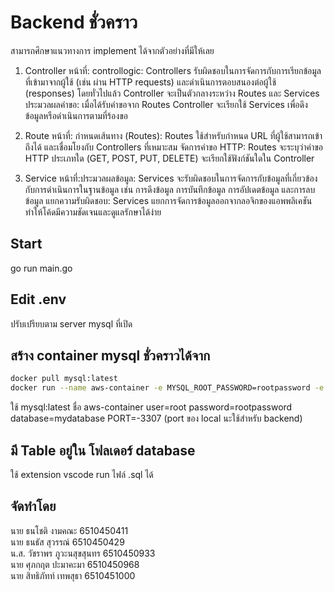 # Backend ชั่วคราว
สามารถศึกษาแนวทางการ implement ได้จากตัวอย่างที่มีให้เลย
1. Controller
หน้าที่:
controllogic: Controllers รับผิดชอบในการจัดการกับการเรียกข้อมูลที่เข้ามาจากผู้ใช้ (เช่น ผ่าน HTTP requests) และดำเนินการตอบสนองต่อผู้ใช้ (responses) โดยทั่วไปแล้ว Controller จะเป็นตัวกลางระหว่าง Routes และ Services
ประมวลผลคำขอ: เมื่อได้รับคำขอจาก Routes Controller จะเรียกใช้ Services เพื่อดึงข้อมูลหรือดำเนินการตามที่ร้องขอ

2. Route หน้าที่: กำหนดเส้นทาง (Routes): Routes ใช้สำหรับกำหนด URL ที่ผู้ใช้สามารถเข้าถึงได้ และเชื่อมโยงกับ Controllers ที่เหมาะสม
จัดการคำขอ HTTP: Routes จะระบุว่าคำขอ HTTP ประเภทใด (GET, POST, PUT, DELETE) จะเรียกใช้ฟังก์ชันใดใน Controller

3. Service หน้าที่:ประมวลผลข้อมูล: Services จะรับผิดชอบในการจัดการกับข้อมูลที่เกี่ยวข้องกับการดำเนินการในฐานข้อมูล เช่น การดึงข้อมูล การบันทึกข้อมูล การอัปเดตข้อมูล และการลบข้อมูล
แยกความรับผิดชอบ: Services แยกการจัดการข้อมูลออกจากลอจิกของแอพพลิเคชัน ทำให้โค้ดมีความชัดเจนและดูแลรักษาได้ง่าย
## Start
go run main.go

## Edit .env

ปรับเปรียบตาม server mysql ที่เปิด

## สร้าง container mysql ชั่วคราวได้จาก

```bash
docker pull mysql:latest
docker run --name aws-container -e MYSQL_ROOT_PASSWORD=rootpassword -e MYSQL_DATABASE=mydatabase -p 3307:3306 -d mysql:latest
```

ใช้ mysql:latest ชื่อ aws-container
user=root
password=rootpassword
database=mydatabase
PORT=-3307 (port ของ local นะใช้สำหรับ backend)

## มี Table อยู่ใน โฟลเดอร์  database
ใช้ extension vscode run ไฟล์ .sql ได้

## จัดทำโดย  
นาย ธนโชติ งามคณะ  6510450411  
นาย ธนธัส สุวรรณ์  6510450429  
น.ส. วัชราพร ภูวะนสุขสุนทร  6510450933  
นาย ศุภกฤต ปะมาคะมา  6510450968  
นาย สิทธิภัทท์ เทพสุธา  6510451000 
